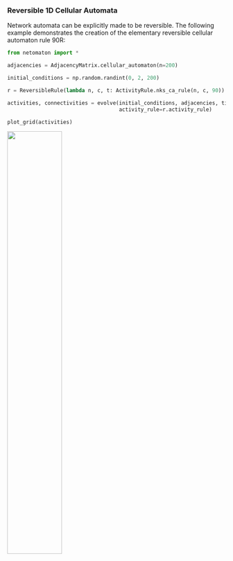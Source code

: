 ### Reversible 1D Cellular Automata

Network automata can be explicitly made to be reversible. The following example demonstrates the
creation of the elementary reversible cellular automaton rule 90R:

```python
from netomaton import *

adjacencies = AdjacencyMatrix.cellular_automaton(n=200)

initial_conditions = np.random.randint(0, 2, 200)

r = ReversibleRule(lambda n, c, t: ActivityRule.nks_ca_rule(n, c, 90))

activities, connectivities = evolve(initial_conditions, adjacencies, timesteps=100,
                                    activity_rule=r.activity_rule)

plot_grid(activities)
```

<img src="https://raw.githubusercontent.com/lantunes/netomaton/master/resources/rule90R.png" width="50%"/>
